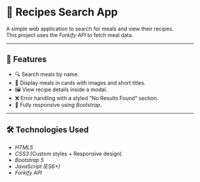 # 🍲 Recipes Search App

A simple web application to search for meals and view their recipes.  
This project uses the *Forkify API* to fetch meal data.

---

## 🚀 Features
- 🔍 Search meals by name.
- 📑 Display meals in cards with images and short titles.
- 🖼 View recipe details inside a modal.
- ❌ Error handling with a styled "No Results Found" section.
- 📱 Fully responsive using *Bootstrap*.

---

## 🛠 Technologies Used
- *HTML5*
- *CSS3* (Custom styles + Responsive design)
- *Bootstrap 5*
- *JavaScript (ES6+)*
- *Forkify API*
